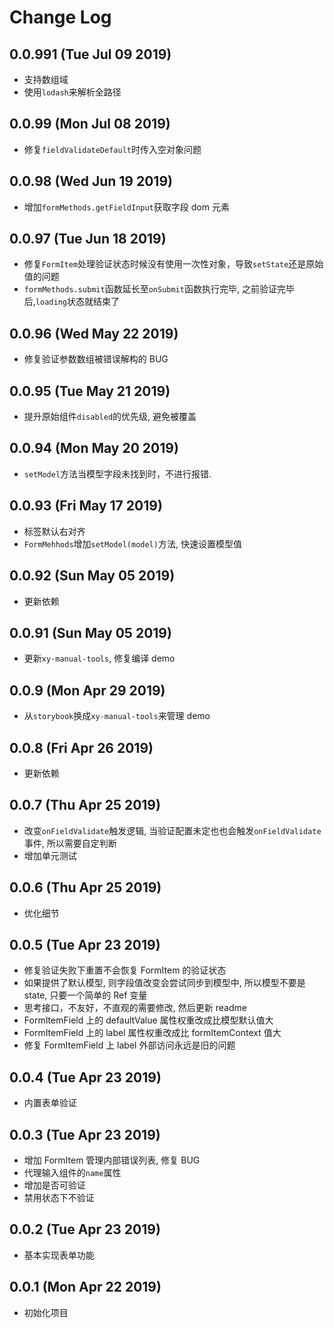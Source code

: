 # Change Log

## 0.0.991 (Tue Jul 09 2019)

-   支持数组域
-   使用`lodash`来解析全路径

## 0.0.99 (Mon Jul 08 2019)

-   修复`fieldValidateDefault`时传入空对象问题

## 0.0.98 (Wed Jun 19 2019)

-   增加`formMethods.getFieldInput`获取字段 dom 元素

## 0.0.97 (Tue Jun 18 2019)

-   修复`FormItem`处理验证状态时候没有使用一次性对象，导致`setState`还是原始值的问题
-   `formMethods.submit`函数延长至`onSubmit`函数执行完毕, 之前验证完毕后,`loading`状态就结束了

## 0.0.96 (Wed May 22 2019)

-   修复验证参数数组被错误解构的 BUG

## 0.0.95 (Tue May 21 2019)

-   提升原始组件`disabled`的优先级, 避免被覆盖

## 0.0.94 (Mon May 20 2019)

-   `setModel`方法当模型字段未找到时，不进行报错.

## 0.0.93 (Fri May 17 2019)

-   标签默认右对齐
-   `FormMehhods`增加`setModel(model)`方法, 快速设置模型值

## 0.0.92 (Sun May 05 2019)

-   更新依赖

## 0.0.91 (Sun May 05 2019)

-   更新`xy-manual-tools`, 修复编译 demo

## 0.0.9 (Mon Apr 29 2019)

-   从`storybook`换成`xy-manual-tools`来管理 demo

## 0.0.8 (Fri Apr 26 2019)

-   更新依赖

## 0.0.7 (Thu Apr 25 2019)

-   改变`onFieldValidate`触发逻辑, 当验证配置未定也也会触发`onFieldValidate`事件, 所以需要自定判断
-   增加单元测试

## 0.0.6 (Thu Apr 25 2019)

-   优化细节

## 0.0.5 (Tue Apr 23 2019)

-   修复验证失败下重置不会恢复 FormItem 的验证状态
-   如果提供了默认模型, 则字段值改变会尝试同步到模型中, 所以模型不要是 state, 只要一个简单的 Ref 变量
-   思考接口，不友好，不直观的需要修改, 然后更新 readme
-   FormItemField 上的 defaultValue 属性权重改成比模型默认值大
-   FormItemField 上的 label 属性权重改成比 formItemContext 值大
-   修复 FormItemField 上 label 外部访问永远是旧的问题

## 0.0.4 (Tue Apr 23 2019)

-   内置表单验证

## 0.0.3 (Tue Apr 23 2019)

-   增加 FormItem 管理内部错误列表, 修复 BUG
-   代理输入组件的`name`属性
-   增加是否可验证
-   禁用状态下不验证

## 0.0.2 (Tue Apr 23 2019)

-   基本实现表单功能

## 0.0.1 (Mon Apr 22 2019)

-   初始化项目
